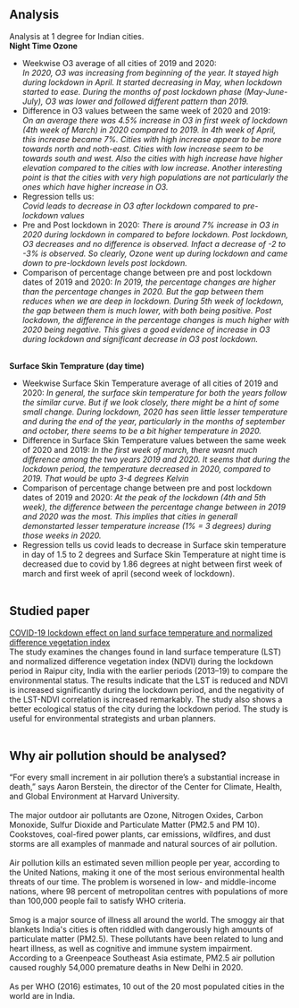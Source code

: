 ## Analysis
Analysis at 1 degree for Indian cities.<br>
**Night Time Ozone** <br>
* Weekwise O3 average of all cities of 2019 and 2020:<br> *In 2020, O3 was increasing from beginning of the year. It stayed high during lockdown in April. It started decreasing in May, when lockdown started to ease. During the months of post lockdown phase (May-June-July), O3 was lower and followed different pattern than 2019.*<br>
* Difference in O3 values between the same week of 2020 and 2019: <br> *On an average there was 4.5% increase in O3 in first week of lockdown (4th week of March) in 2020 compared to 2019. In 4th week of April, this increase became 7%. Cities with high increase appear to be more towards north and noth-east. Cities with low increase seem to be towards south and west. Also the cities with high increase have higher elevation compared to the cities with low increase. Another interesting point is that the cities with very high populations are not particularly the ones which have higher increase in O3.*
* Regression tells us:<br> *Covid leads to decrease in O3 after lockdown compared to pre-lockdown values*
* Pre and Post lockdown in 2020: *There is around 7% increase in O3 in 2020 during lockdown in compared to before lockdown. Post lockdown, O3 decreases and no difference is observed. Infact a decrease of -2 to -3% is observed. So clearly, Ozone went up during lockdown and came down to pre-lockdown levels post lockdown.*
* Comparison of percentage change between pre and post lockdown dates of 2019 and 2020: *In 2019, the percentage changes are higher than the percentage changes in 2020. But the gap between them reduces when we are deep in lockdown. During 5th week of lockdown, the gap between them is much lower, with both being positive. Post lockdown, the difference in the percentage changes is much higher with 2020 being negative. This gives a good evidence of increase in O3 during lockdown and significant decrease in O3 post lockdown.*<br><br>


**Surface Skin Temprature (day time)**<br>
* Weekwise Surface Skin Temperature average of all cities of 2019 and 2020: *In general, the surface skin temperature for both the years follow the similar curve. But if we look closely, there might be a hint of some small change. During lockdown, 2020 has seen little lesser temperature and during the end of the year, particularly in the months of september and october, there seems to be a bit higher temperature in 2020.*<br>
* Difference in Surface Skin Temperature values between the same week of 2020 and 2019: *In the first week of march, there wasnt much difference among the two years 2019 and 2020. It seems that during the lockdown period, the temperature decreased in 2020, compared to 2019. That would be upto 3-4 degrees Kelvin*<br>
* Comparison of percentage change between pre and post lockdown dates of 2019 and 2020: *At the peak of the lockdown (4th and 5th week), the difference between the percentage change between in 2019 and 2020 was the most. This implies that cities in generall demonstarted lesser temperature increase (1% = 3 degrees) during those weeks in 2020.*<br>
* Regression tells us covid leads to decrease in Surface skin temperature in day of 1.5 to 2 degrees and Surface Skin Temperature at night time is decreased due to covid by 1.86 degrees at night between first week of march and first week of april (second week of lockdown).<br><br>

## Studied paper
[COVID-19 lockdown effect on land surface temperature and normalized difference vegetation index](https://www.tandfonline.com/doi/full/10.1080/19475705.2021.1914197)<br>
The study examines the changes found in land surface temperature (LST) and normalized difference vegetation index (NDVI) during the lockdown period in Raipur city, India with the earlier periods (2013–19) to compare the environmental status. The results indicate that the LST is reduced and NDVI is increased significantly during the lockdown period, and the negativity of the LST-NDVI correlation is increased remarkably. The study also shows a better ecological status of the city during the lockdown period. The study is useful for environmental strategists and urban planners.<br><br>




## Why air pollution should be analysed?
“For every small increment in air pollution there’s a substantial increase in death,” says Aaron Berstein, the director of the Center for Climate, Health, and Global Environment at Harvard University.<br><br>
The major outdoor air pollutants are Ozone, Nitrogen Oxides, Carbon Monoxide, Sulfur Dioxide and Particulate Matter (PM2.5 and PM 10). Cookstoves, coal-fired power plants, car emissions, wildfires, and dust storms are all examples of manmade and natural sources of air pollution.<br><br>
Air pollution kills an estimated seven million people per year, according to the United Nations, making it one of the most serious environmental health threats of our time. The problem is worsened in low- and middle-income nations, where 98 percent of metropolitan centres with populations of more than 100,000 people fail to satisfy WHO criteria.<br><br>
Smog is a major source of illness all around the world. The smoggy air that blankets India's cities is often riddled with dangerously high amounts of particulate matter (PM2.5). These pollutants have been related to lung and heart illness, as well as cognitive and immune system impairment. According to a Greenpeace Southeast Asia estimate, PM2.5 air pollution caused roughly 54,000 premature deaths in New Delhi in 2020.<br><br>
As per WHO (2016) estimates, 10 out of the 20 most populated cities in the world are in India.
